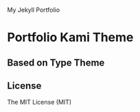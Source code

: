 My Jekyll Portfolio

# Portfolio Kami Theme
## Based on Type Theme

## License
The MIT License (MIT)
